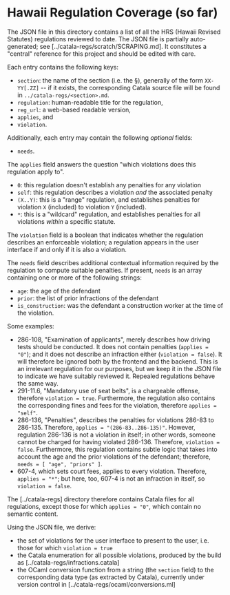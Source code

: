 # Hawaii Regulation Coverage (so far)

The JSON file in this directory contains a list of all the HRS (Hawaii Revised
Statutes) regulations reviewed to date. The JSON file is partially
auto-generated; see [../catala-regs/scratch/SCRAPING.md]. It constitutes a
"central" reference for this project and should be edited with care.

Each entry contains the following keys:

- `section`: the name of the section (i.e. the §), generally of the form `XX-YY[.ZZ]`
   -- if it exists, the corresponding Catala source file will be found in
   `../catala-regs/<section>.md`.
- `regulation`: human-readable title for the regulation,
- `reg_url`: a web-based readable version,
- `applies`, and
- `violation`.

Additionally, each entry may contain the following *optional* fields:
- `needs`.

The `applies` field answers the question "which violations does this regulation
apply to".

- `0`: this regulation doesn't establish any penalties for any violation
- `self`: this regulation describes a violation *and* the associated penalty
- `(X..Y)`: this is a "range" regulation, and establishes penalties for
  violation `X` (included) to violation `Y` (included).
- `*`: this is a "wildcard" regulation, and establishes penalties for all
  violations *within* a specific statute.

The `violation` field is a boolean that indicates whether the regulation
describes an enforceable violation; a regulation appears in the user interface
if and only if it is also a violation.

The `needs` field describes additional contextual information required by the
regulation to compute suitable penalties. If present, `needs` is an array
containing one or more of the following strings:
- `age`: the age of the defendant
- `prior`: the list of prior infractions of the defendant
- `is_construction`: was the defendant a construction worker at the time of the
  violation.

Some examples:
- 286-108, "Examination of applicants", merely describes how driving tests should
  be conducted. It does not contain penalties (`applies = "0"`); and it does not
  describe an infraction either (`violation = false`). It will therefore be
  ignored both by the frontend and the backend. This is an irrelevant regulation
  for our purposes, but we keep it in the JSON file to indicate we have
  suitably reviewed it. Repealed regulations behave the same way.
- 291-11.6, "Mandatory use of seat belts", is a chargeable offense, therefore
  `violation = true`. Furthermore, the regulation also contains the
  corresponding fines and fees for the violation, therefore `applies = "self"`.
- 286-136, "Penalties", describes the penalties for violations 286-83 to
  286-135. Therefore, `applies = "(286-83..286-135)"`. However, regulation
  286-136 is not a violation in itself; in other words, someone cannot be
  charged for having violated 286-136. Therefore, `violation = false`.
  Furthermore, this regulation contains subtle logic that takes into account the
  age and the prior violations of the defendant; therefore, `needs = [ "age",
  "priors" ]`.
- 607-4, which sets court fees, applies to every violation. Therefore, `applies
  = "*"`; but here, too, 607-4 is not an infraction in itself, so `violation =
  false`.

The [../catala-regs] directory therefore contains Catala files for all
regulations, except those for which `applies = "0"`, which contain no semantic
content.

Using the JSON file, we derive:

- the set of violations for the user interface to present to the user,
  i.e. those for which `violation = true`
- the Catala enumeration for all possible violations, produced by the build as
  [../catala-regs/infractions.catala]
- the OCaml conversion function from a string (the `section` field) to the
  corresponding data type (as extracted by Catala), currently under version
  control in [../catala-regs/ocaml/conversions.ml]
